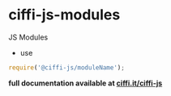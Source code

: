 # ciffi-js-modules
JS Modules

* use
```javascript
require('@ciffi-js/moduleName');
```


__full documentation available at [ciffi.it/ciffi-js](https://www.ciffi.it/ciffi-js/docs/router)__